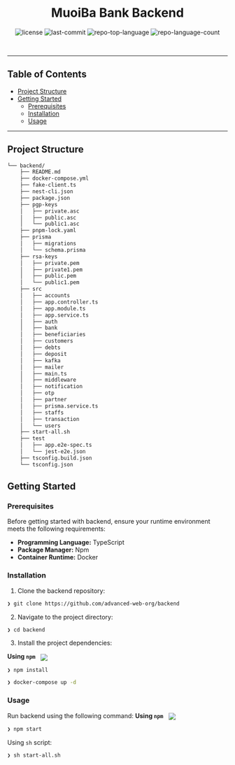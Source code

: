<p align="center"><h1 align="center">MuoiBa Bank Backend</h1></p>
<p align="center">
	<img src="https://img.shields.io/github/license/advanced-web-org/backend?style=default&logo=opensourceinitiative&logoColor=white&color=0080ff" alt="license">
	<img src="https://img.shields.io/github/last-commit/advanced-web-org/backend?style=default&logo=git&logoColor=white&color=0080ff" alt="last-commit">
	<img src="https://img.shields.io/github/languages/top/advanced-web-org/backend?style=default&color=0080ff" alt="repo-top-language">
	<img src="https://img.shields.io/github/languages/count/advanced-web-org/backend?style=default&color=0080ff" alt="repo-language-count">
</p>
<p align="center"><!-- default option, no dependency badges. -->
</p>
<p align="center">
	<!-- default option, no dependency badges. -->
</p>
<br>

---

## Table of Contents

- [ Project Structure](#-project-structure)
- [ Getting Started](#-getting-started)
  - [ Prerequisites](#-prerequisites)
  - [ Installation](#-installation)
  - [ Usage](#-usage)

---

## Project Structure

```sh
└── backend/
    ├── README.md
    ├── docker-compose.yml
    ├── fake-client.ts
    ├── nest-cli.json
    ├── package.json
    ├── pgp-keys
    │   ├── private.asc
    │   ├── public.asc
    │   └── public1.asc
    ├── pnpm-lock.yaml
    ├── prisma
    │   ├── migrations
    │   └── schema.prisma
    ├── rsa-keys
    │   ├── private.pem
    │   ├── private1.pem
    │   ├── public.pem
    │   └── public1.pem
    ├── src
    │   ├── accounts
    │   ├── app.controller.ts
    │   ├── app.module.ts
    │   ├── app.service.ts
    │   ├── auth
    │   ├── bank
    │   ├── beneficiaries
    │   ├── customers
    │   ├── debts
    │   ├── deposit
    │   ├── kafka
    │   ├── mailer
    │   ├── main.ts
    │   ├── middleware
    │   ├── notification
    │   ├── otp
    │   ├── partner
    │   ├── prisma.service.ts
    │   ├── staffs
    │   ├── transaction
    │   └── users
    ├── start-all.sh
    ├── test
    │   ├── app.e2e-spec.ts
    │   └── jest-e2e.json
    ├── tsconfig.build.json
    └── tsconfig.json
```

## Getting Started

### Prerequisites

Before getting started with backend, ensure your runtime environment meets the following requirements:

- **Programming Language:** TypeScript
- **Package Manager:** Npm
- **Container Runtime:** Docker

### Installation

1. Clone the backend repository:

```sh
❯ git clone https://github.com/advanced-web-org/backend
```

2. Navigate to the project directory:

```sh
❯ cd backend
```

3. Install the project dependencies:

**Using `npm`** &nbsp; [<img align="center" src="https://img.shields.io/badge/npm-CB3837.svg?style={badge_style}&logo=npm&logoColor=white" />](https://www.npmjs.com/)

```sh
❯ npm install

❯ docker-compose up -d
```

### Usage

Run backend using the following command:
**Using `npm`** &nbsp; [<img align="center" src="https://img.shields.io/badge/npm-CB3837.svg?style={badge_style}&logo=npm&logoColor=white" />](https://www.npmjs.com/)

```sh
❯ npm start
```

Using `sh` script:

```sh
❯ sh start-all.sh
```
